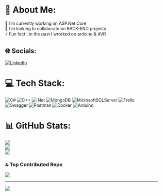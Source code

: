 # 💫 About Me:
🔭 I’m currently working on ASP.Net Core<br>👯 I’m looking to collaborate on BACK-END projects<br>⚡ Fun fact : in the past I wrorked on ardoino & AVR


## 🌐 Socials:
 [![LinkedIn](https://img.shields.io/badge/LinkedIn-%230077B5.svg?logo=linkedin&logoColor=white)](https://linkedin.com/in/alirezakmranian) 

# 💻 Tech Stack:
![C#](https://img.shields.io/badge/c%23-%23239120.svg?style=for-the-badge&logo=c-sharp&logoColor=white) ![C++](https://img.shields.io/badge/c++-%2300599C.svg?style=for-the-badge&logo=c%2B%2B&logoColor=white) ![.Net](https://img.shields.io/badge/.NET-5C2D91?style=for-the-badge&logo=.net&logoColor=white) ![MongoDB](https://img.shields.io/badge/MongoDB-%234ea94b.svg?style=for-the-badge&logo=mongodb&logoColor=white) ![MicrosoftSQLServer](https://img.shields.io/badge/Microsoft%20SQL%20Sever-CC2927?style=for-the-badge&logo=microsoft%20sql%20server&logoColor=white) ![Trello](https://img.shields.io/badge/Trello-%23026AA7.svg?style=for-the-badge&logo=Trello&logoColor=white) ![Swagger](https://img.shields.io/badge/-Swagger-%23Clojure?style=for-the-badge&logo=swagger&logoColor=white) ![Postman](https://img.shields.io/badge/Postman-FF6C37?style=for-the-badge&logo=postman&logoColor=white) ![Docker](https://img.shields.io/badge/docker-%230db7ed.svg?style=for-the-badge&logo=docker&logoColor=white) ![Arduino](https://img.shields.io/badge/-Arduino-00979D?style=for-the-badge&logo=Arduino&logoColor=white) 
# 📊 GitHub Stats:
![](https://github-readme-stats.vercel.app/api?username=alirezakamranian&theme=nightowl&hide_border=false&include_all_commits=true&count_private=true)<br/>
![](https://github-readme-streak-stats.herokuapp.com/?user=alirezakamranian&theme=nightowl&hide_border=false)<br/>
![](https://github-readme-stats.vercel.app/api/top-langs/?username=alirezakamranian&theme=nightowl&hide_border=false&include_all_commits=true&count_private=true&layout=compact)

### 🔝 Top Contributed Repo
![](https://github-contributor-stats.vercel.app/api?username=alirezakamranian&limit=5&theme=dark&combine_all_yearly_contributions=true)


---
[![](https://visitcount.itsvg.in/api?id=alirezakamranian&icon=0&color=0)](https://visitcount.itsvg.in)

<!-- Proudly created with GPRM ( https://gprm.itsvg.in ) -->
